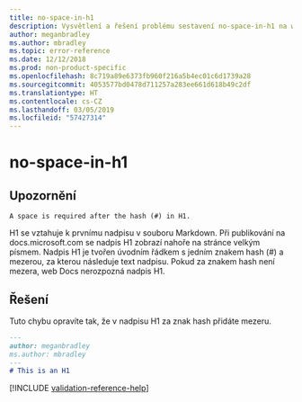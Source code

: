```yaml
---
title: no-space-in-h1
description: Vysvětlení a řešení problému sestavení no-space-in-h1 na webu Docs
author: meganbradley
ms.author: mbradley
ms.topic: error-reference
ms.date: 12/12/2018
ms.prod: non-product-specific
ms.openlocfilehash: 8c719a89e6373fb960f216a5b4ec01c6d1739a28
ms.sourcegitcommit: 4053577bd0478d711257a283ee661d618b49c2df
ms.translationtype: HT
ms.contentlocale: cs-CZ
ms.lasthandoff: 03/05/2019
ms.locfileid: "57427314"
---
```

# <a name="no-space-in-h1"></a>no-space-in-h1

## <a name="warning"></a>Upozornění

`A space is required after the hash (#) in H1.`

H1 se vztahuje k prvnímu nadpisu v souboru Markdown. Při publikování na docs.microsoft.com se nadpis H1 zobrazí nahoře na stránce velkým písmem. Nadpis H1 je tvořen úvodním řádkem s jedním znakem hash (#) a mezerou, za kterou následuje text nadpisu. Pokud za znakem hash není mezera, web Docs nerozpozná nadpis H1.

## <a name="resolution"></a>Řešení

Tuto chybu opravíte tak, že v nadpisu H1 za znak hash přidáte mezeru.

```markdown
---
author: meganbradley
ms.author: mbradley
---
# This is an H1
```

<!--make sure to add this file to your includes folder and verify the path-->
[!INCLUDE [validation-reference-help](includes/validation-reference-help.md)]